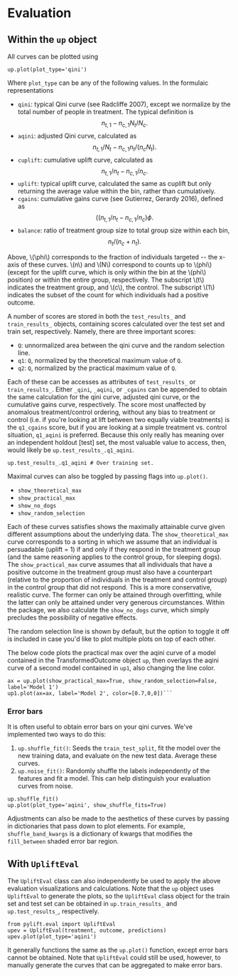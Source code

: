 # Evaluation

## Within the `up` object

All curves can be plotted using

```
up.plot(plot_type='qini')
```

Where `plot_type` can be any of the following values. In the formulaic representations

* `qini`: typical Qini curve (see Radcliffe 2007), except we normalize by the total number of people in treatment.    The typical definition is
$$n_{t,1} - n_{c,1} N_t/N_c.$$
* `aqini`: adjusted Qini curve, calculated as
$$n_{t,1}/N_t - n_{c,1} n_t/(n_c N_t).$$
* `cuplift`: cumulative uplift curve, calculated as
$$n_{t,1}/n_t - n_{c,1}/n_c.$$
* `uplift`: typical uplift curve, calculated the same as cuplift but only returning the average value within the bin, rather than cumulatively.
* `cgains`: cumulative gains curve (see Gutierrez, Gerardy 2016), defined as
$$((n_{t,1}/n_t - n_{c,1}/n_c)\phi.$$
* `balance`: ratio of treatment group size to total group size within each bin, $$n_t/(n_c + n_t).$$

Above, \\(\phi\\) corresponds to the fraction of individuals targeted -- the
x-axis of these curves. \\(n\\) and \\(N\\) correspond to counts up to \\(phi\\)
(except for the uplift curve, which is only within the bin at the \\(phi\\)
position) or within the entire group, respectively. The subscript \\(t\\)
indicates the treatment group, and \\(c\\), the control. The subscript \\(1\\)
indicates the subset of the count for which individuals had a positive outcome.

A number of scores are stored in both the `test_results_` and `train_results_`
objects, containing scores calculated over the test set and train set,
respectively. Namely, there are three important scores:
* `Q`: unnormalized area between the qini curve and the random selection line.
* `q1`: `Q`, normalized by the theoretical maximum value of `Q`.
* `q2`: `Q`, normalized by the practical maximum value of `Q`.

Each of these can be accesses as attributes of `test_results_` or
`train_results_`. Either `_qini`, `_aqini`, or `_cgains` can be appended to obtain the
same calculation for the qini curve, adjusted qini
curve, or the cumulative gains curve, respectively. The score most unaffected by
anomalous treatment/control ordering, without any bias to treatment or control
(i.e. if you're looking at lift between two equally viable treatments) is the
`q1_cgains` score, but if you are looking at a simple treatment vs. control
situation, `q1_aqini` is preferred. Because this only really has meaning over
an independent holdout [test] set, the most valuable value to access, then,
would likely be `up.test_results_.q1_aqini`.

```
up.test_results_.q1_aqini # Over training set.
```

Maximal curves can also be toggled by passing flags into `up.plot()`.
* `show_theoretical_max`
* `show_practical_max`
* `show_no_dogs`
* `show_random_selection`

Each of these curves satisfies shows the maximally attainable curve given
different assumptions about the underlying data. The `show_theoretical_max`
curve corresponds to a sorting in which we assume that an individual is
persuadable (uplift = 1) if and only if they respond in the treatment group
(and the same reasoning applies to the control group, for sleeping dogs). The
`show_practical_max` curve assumes that all individuals that have a positive
outcome in the treatment group must also have a counterpart (relative to the
proportion of individuals in the treatment and control group) in the control
group that did not respond. This is a more conservative, realistic curve. The
former can only be attained through overfitting, while the latter can only be
attained under very generous circumstances. Within the package, we also
calculate the `show_no_dogs` curve, which simply precludes the possibility of
negative effects.


The random selection line is shown by default, but the option to
toggle it off is included in case you'd like to plot multiple plots on top of
each other.

The below code plots the practical max over the aqini curve of a model
contained in the TransformedOutcome object `up`, then overlays the aqini curve
of a second model contained in `up1`, also changing the line color.

```
ax = up.plot(show_practical_max=True, show_random_selection=False, label='Model 1')
up1.plot(ax=ax, label='Model 2', color=[0.7,0,0])```
```

### Error bars
It is often useful to obtain error bars on your qini curves. We've implemented two ways to do this:
1. `up.shuffle_fit()`: Seeds the `train_test_split`, fit the model over the new training data, and evaluate on the    new test data. Average these curves.
1. `up.noise_fit()`: Randomly shuffle the labels independently of the features and fit a model. This can help         distinguish your evaluation curves from noise.

```
up.shuffle_fit()
up.plot(plot_type='aqini', show_shuffle_fits=True)
```

Adjustments can also be made to the aesthetics of these curves by passing in dictionaries that pass down to plot      elements. For example, `shuffle_band_kwargs` is a dictionary of kwargs that modifies the `fill_between` shaded error  bar region.

## With `UpliftEval`

The `UpliftEval` class can also independently be used to apply the above evaluation visualizations and calculations. Note that the `up` object uses `UpliftEval` to generate the plots, so the `UpliftEval` class object for the train set and test set can be obtained in `up.train_results_` and `up.test_results_`, respectively.

```
from pylift.eval import UpliftEval
upev = UpliftEval(treatment, outcome, predictions)
upev.plot(plot_type='aqini')
```

It generally functions the same as the `up.plot()` function, except error bars cannot be obtained. Note that `UpliftEval` could still be used, however, to manually generate the curves that can be aggregated to make error bars.

